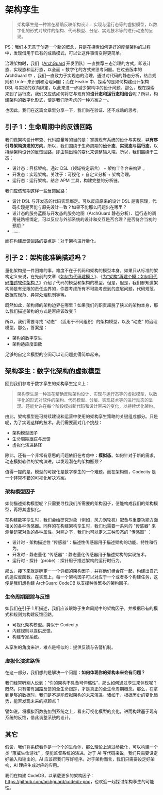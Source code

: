 # 架构孪生 
> 架构孪生是一种旨在精确反映架构设计、实现与运行态等的虚拟模型，以数字化的形式对软件的架构、代码模型、分层、实现技术等的进行动态的呈现。

PS：我们本无意于创造一个新的概念，只是在探索如何更好的度量架构的过程中，发现借用于已有的成熟模式，可以让这件事情变得更简单。

治理架构时，我们（[ArchGuard](https://archguard.org/) 开发团队）一直推荐三态治理的方式，即设计态、实现态和运行态，以全面  + 数字化的方式来思考问题。在过去版本的 ArchGuard 中 ，我们一直致力于实现态的治理，通过对代码的静态分析，结合规则和 Linter 来识别和治理问题；而在 Feakin 中，探索的是如何构建设计架构 DSL 与实现的双向绑定，以此来进一步减少架构中的设计问题。那么，现在探索来到了运行态，我们又应该如何将它与现有的**设计态和运行态相结合**呢？所以，构建架构的数字化形式，便是我们所考虑的一种方案之一。

也因此，我们在这篇文章里分享一下，我们尚在验证、还不成熟的思考。

## 引子 1：生命周期中的反馈回路

我们做架构设计审查、代码度量等的目的是：掌握现有系统的设计与实现，**以有序引导架构演进的方向**。所以，我们围绕于生命周期的**设计态**、**实现态**与**运行态**，以持续架构设计的反馈回路，即由输出端的变化来调整输入端。所以，我们围绕于三态：

* 设计态：目标架构。通过 DSL（领域特定语言） + 架构工作台来构建 。
* 开发态：实现架构。关注于：可视化 + 自定义分析  + 架构治理。
* 运行态：运行架构。结合  APM 工具，构建完整的分析链。

我们应该预期这样一些反馈回路：

* 设计 DSL 与开发态的代码实现绑定。可以反应原来的设计 DSL 是否原理，代码实现是否能与原先设计一致？如果不能那么问题出在哪里？
* 设计态的服务蓝图与开发态的服务地图（ArchGuard 静态分析）、运行态的调用链路相绑定。可以反应与外部系统的设计和交互是否合理？是否符合当初的预期？
* ……

而在构建反馈回路的要点是：对于架构进行量化。

## 引子 2：架构能准确描述吗？

量化架构是一件困难的事，难度不在于代码和架构的模型本身。如果只从标准的架构定义来说，在先前的文章《[如何为代码建模？](https://www.phodal.com/blog/modeling-for-code/)》、《[为“架构”再建个模：如何用代码描述软件架构？](https://www.phodal.com/blog/architecture-model/)》介绍了代码的模型和架构的模型。但是，但是，我们都知道架构师是有无限的责任边界的，你要考虑所有不可能考虑到的底层问题，代码规范、数据库规范、异常处理机制等等。

既然如此，架构师的架构边界在哪里？如果我们的职责超脱了狭义的架构本身，那么我们描述架构的方式是否应该改变？

所以，我们需要寻找 “动态” （适用于不同组织）的架构模型，以及 “动态” 的治理模型。那么，答案是：

* 架构的数字孪生
* 架构适应度函数

足够的自定义模型的空间可以让问题变得简单起来。

## 架构孪生：数字化架构的虚拟模型

回到我们参考于数字孪生的架构孪生定义上：

> 架构孪生是一种旨在精确反映架构设计、实现与运行态等的虚拟模型，以数字化的形式对软件的架构、代码模型、分层、实现技术等的进行动态的呈现。还能允许在每个阶段模拟新代码和设计带来的变化，以持续优化架构。

由此，架构模型是可持续建设和运营中使用的架构孪生策略的关键组成部分。只是呢，为了实现这样的技术，我们需要面对几个挑战：

* 架构模型因子
* 生命周期跟踪与反馈
* 虚拟化演进路径

除此，还有一个非常有意思的问题依旧在考虑中：**模拟态**。如何针对于新的需求，动态模拟软件的架构演进，以发现潜在的架构瓶颈？

值得一提的是，模型的可视化是数字孪生的一个难题。而在架构侧，Codecity 是一个非常不错的可视化解决方案。

### 架构模型因子

如何描述架构模型呢？只需要寻找我们所需要的架构因子，便能构成我们的架构模型，再将其虚拟化。

在构建数字孪生时，我们会给研究对象（例如，风力涡轮机）配备与重要功能方面相关的各种传感器。同样的在构建架构孪生时，我们也需要一系列的 "传感器" 来测量研究对象的各种属性。对照之下，我们也可以定义三种形态的 "传感器" ：

* 设计时 - 架构描述性 “传感器”：描述性传感器用于描述架构的功能、特性和行为。
* 开发时 - 静态量化 “传感器”：静态量化传感器用于描述架构的实现技术。
* 运行时 - 探针（probe）：探针用于描述架构的运行时行为。

那么，接下来就是确定一一个详细的架构因子，并将他们组合在一起，构建出自己的适应度函数。在实现上，每一个架构因子可以对应于一个或者多个构建任务，这便是我们想构建  ArchGuard CodeDB 以支撑种类繁多的架构因子。

### 生命周期跟踪与反馈

如我们在引子 1 所描述，我们应该跟踪于生命周期中的架构因子，并根据已有的模式和规则为构建反馈回路。

* 可视化架构模型。类似于 Codecity
* 内建规则以提供反馈。
* 构建专家系统。

从孪生的角度来讲，难点是相似的：提供反馈与告警机制。

### 虚拟化演进路径

在这一部分，我们想的是解决一个问题：**如何体现你的架构未来会有问题？**

我们经常听别人说到：“你的架构不具备可伸缩性”，那么如何通过孪生来体现呢？既然，只有带有回路反馈的全生命跟踪，才是真正的全生命周期概念。那么，在拿到足够的数据时，我们是不是能模拟架构的未来演进。诸如于，根据历史的变化趋势，能否发现未来的瓶颈点？

譬如说，将模拟函数施加到系统之上，看出可视化模型的变化，进而构建基于现有系统的反馈，借此调整系统的设计。

## 其它

假设，我们将系统看作是一个个的生命体，那么理论上通过参数化，可以构建一个类 “康威生命游戏” ，便能监督系统的演进。对于 AI 写代码来说，我们只需要设定好输入和输出的，AI 应该帮我们写好程序。对于架构而言，我们只需要设定好架构，AI 理应生成对应的应用。

我们在构建 CodeDB，以承载更多的架构因子：<https://github.com/archguard/codedb-poc>，也欢迎一起探讨架构孪生的可能性。

